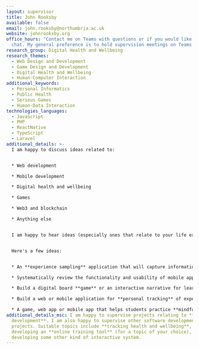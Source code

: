 ```yaml
---
layout: supervisor
title: John Rooksby
available: false
email: john.rooksby@northumbria.ac.uk
website: johnrooksby.org
office_hours: "Contact me on Teams with questions or if you would like a quick
  chat. My general preference is to hold supervision meetings on Teams. "
research_group: Digital Health and Wellbeing
research_themes:
  - Web Design and Development
  - Game Design and Development
  - Digital Health and Wellbeing
  - Human-Computer Interaction
additional_keywords:
  - Personal Informatics
  - Public Health
  - Serious Games
  - Human-Data Interaction
technologies_languages:
  - JavaScript
  - PHP
  - ReactNative
  - TypeScript
  - Laravel
additional_details: >-
  I am happy to discuss ideas related to:


  * Web development

  * Mobile development 

  * Digital health and wellbeing

  * Games

  * Web3 and blockchain

  * Anything else


  I am happy to hear ideas (especially ones that relate to your life experiences, hobbies, passions, outside interests, industry experience, big ideas, strange dreams, etc. 


  Here's a few ideas:


  * An **experience sampling** application that will capture information about what someone is doing or thinking at random times of day (see - https://en.wikipedia.org/wiki/Experience_sampling_method).

  * Systematically review the functionality and usability of mobile applications for managing an **addiction** or  **health condition** (You might learn how to use a scraper such as this - https://pypi.org/project/google-play-scraper/ to collect data) (See e.g. https://mental.jmir.org/2020/1/e15321/ https://mhealth.jmir.org/2019/1/e10353/)

  * Build a digital board **game** or an interactive narrative for learning about or exploring an event, a concept, or some aspect of the world (see e.g. https://dl.acm.org/doi/10.1145/3322276.3323697 https://dl.acm.org/doi/10.1145/3418038 )

  * Build a web or mobile application for **personal tracking** of expenditure, food, or productivity. You might think about building upon behaviour change techniques or using intervention design methods.

  * A game, web app or mobile app that helps students practice **mindfulness** techniques or improve their **wellbeing** (see e.g https://dl.acm.org/doi/10.1145/3025453.3025590 https://dl.acm.org/doi/10.1145/3334480.3382938)
additional_details_msc: I am happy to supervise projects relating to **web
  development**. I am also happy to supervise other software development
  projects. Suitable topics include **tracking health and wellbeing**,
  developing an **online training tool** (for a topic of your choice), or
  developing some other kind of interactive system.
---
```

